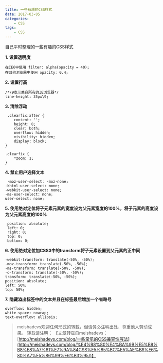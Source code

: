 ```yaml
---
title: 一些有趣的CSS样式 
date: 2017-03-05
categories:
	- CSS
tags:
    - CSS
---
```


自己平时整理的一些有趣的CSS样式
<!--more-->

**1. 设置透明度**

	在IE6中使用 filter: alpha(opacity = 40);
	在其他浏览器中使用 opacity: 0.4;

**2. 设置行高**

	/*\9表示兼容所有的IE浏览器*/  
	line-height: 35px\9;

**3. 清除浮动**

	 .clearfix:after {
	    content: '';
	    height: 0;
	    clear: both;
	    overflow: hidden;
	    visibility: hidden;
	    display: block;
	}

	.clearfix {
	    *zoom: 1;
	}

**4. 禁止用户选择文本**
	
	 -moz-user-select: -moz-none;
    -khtml-user-select: none;
    -webkit-user-select: none;
    -ms-user-select: none;
    user-select: none;

**5. 使用绝对定位将子元素元素的宽度设为父元素宽度的100%，将子元素的高度设为父元素高度的100%**
	
	 position: absolute;
     left: 0;
     right: 0;
     top: 0;
	 bottom: 0;

**6. 使用绝对定位加CSS3中的transform将子元素设置到父元素的正中间**
	
	-webkit-transform: translate(-50%, -50%);
    -moz-transform: translate(-50%, -50%);
    -ms-transform: translate(-50%, -50%);
    -o-transform: translate(-50%, -50%);
    transform: translate(-50%, -50%);
    position: absolute;
    left: 50%;
    top: 50%;

**7. 隐藏溢出标签中的文本并且在标签最后增加一个省略号**

	overflow: hidden;
	white-space: nowrap;
	text-overflow: ellipsis;

> meishadevs欢迎任何形式的转载，但请务必注明出处，尊重他人劳动成果。
转载请注明： 【文章转载自meishadevs：[http://meishadevs.com/blog/一些常见的CSS兼容性写法](http://meishadevs.com/blog/%E4%B8%80%E4%BA%9B%E5%B8%B8%E8%A7%81%E7%9A%84CSS%E5%85%BC%E5%AE%B9%E6%80%A7%E5%86%99%E6%B3%95/)】